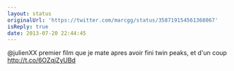 ```yaml
---
layout: status
originalUrl: 'https://twitter.com/marcgg/status/358719154561368067'
isReply: true
date: 2013-07-20 22:44:45
---
```


@julienXX premier film que je mate apres avoir fini twin peaks, et d'un coup http://t.co/6OZqjZyUBd
